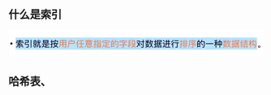 ## 什么是索引

![title](https://raw.githubusercontent.com/XQLong/Image-Hosting/master/gitnote/2019/08/25/1566734937671-1566734938026.png)

## 哈希表、

